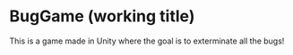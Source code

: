 # BugGame (working title)

This is a game made in Unity where the goal is to exterminate all the bugs!
